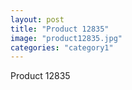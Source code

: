 ```yaml
---
layout: post
title: "Product 12835"
image: "product12835.jpg"
categories: "category1"
---
```

Product 12835
